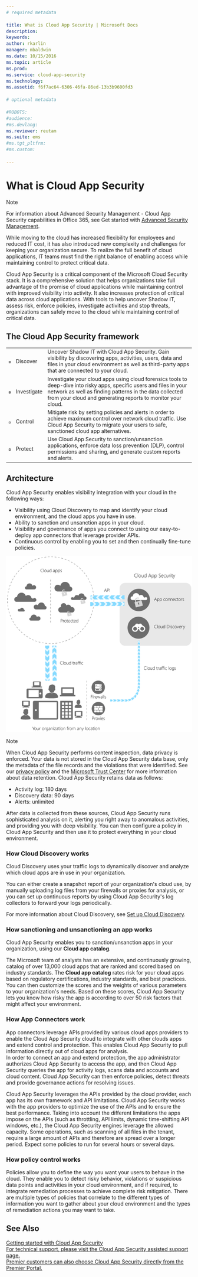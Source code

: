 ```yaml
---
# required metadata

title: What is Cloud App Security | Microsoft Docs
description:
keywords:
author: rkarlin
manager: mbaldwin
ms.date: 10/15/2016
ms.topic: article
ms.prod:
ms.service: cloud-app-security
ms.technology:
ms.assetid: f6f7ac64-6306-46fa-86ed-13b3b9600fd3

# optional metadata

#ROBOTS:
#audience:
#ms.devlang:
ms.reviewer: reutam
ms.suite: ems
#ms.tgt_pltfrm:
#ms.custom:

---
```

# What is Cloud App Security
 
> [!NOTE] 
> For information about Advanced Security Management - Cloud App Security capabilities in Office 365, see Get started with [Advanced Security Management](https://support.office.com/article/Get-started-with-Advanced-Management-Security-d9ee4d67-f2b3-42b4-9c9e-c4529904990a). 
 
While moving to the cloud has increased flexibility for employees and reduced IT cost, it has also introduced new complexity and challenges for keeping your organization secure. To realize the full benefit of cloud applications, IT teams must find the right balance of enabling access while maintaining control to protect critical data.  
  
Cloud App Security is a critical component of the Microsoft Cloud Security stack. It is a comprehensive solution that helps organizations take full advantage of the promise of cloud applications while maintaining control with improved visibility into activity. It also increases protection of critical data across cloud applications. With tools to help uncover Shadow IT, assess risk, enforce policies, investigate activities and stop threats, organizations can safely move to the cloud while maintaining control of critical data.  
  
## The Cloud App Security framework  
  
||||  
|-|-|-|  
|![](./media/discovery-icon.png)|Discover|Uncover Shadow IT with Cloud App Security. Gain visibility by discovering apps, activities, users, data and files in your cloud environment as well as third-party apps that are connected to your cloud.|  
|![](./media/investigate-icon.png)|Investigate|Investigate your cloud apps using cloud forensics tools to deep-dive into risky apps, specific users and files in your network as well as finding patterns in the data collected from your cloud and generating reports to monitor your cloud.|  
|![](./media/protect-icon.png)|Control|Mitigate risk by setting policies and alerts in order to achieve maximum control over network cloud traffic. Use Cloud App Security to migrate your users to safe, sanctioned cloud app alternatives.|  
|![](./media/protect-icon.png)|Protect|Use Cloud App Security to sanction/unsanction applications, enforce data loss prevention (DLP), control permissions and sharing, and generate custom reports and alerts.|  
  
## Architecture  

Cloud App Security enables visibility integration with your cloud in the following ways:  
  
-   Visibility using Cloud Discovery to map and identify your cloud environment, and the cloud apps you have in use.  
-   Ability to sanction and unsanction apps in your cloud.  
-   Visibility and governance of apps you connect to using our easy-to-deploy app connectors that leverage provider APIs.  
-   Continuous control by enabling you to set and then continually fine-tune policies.  
  
 ![](./media/architecture.png)  
  
> [!NOTE]  
>  When Cloud App Security performs content inspection, data privacy is enforced. Your data is not stored in the Cloud App Security data base, only the metadata of the file records and the violations that were identified. See our [privacy policy](http://go.microsoft.com/fwlink/?LinkId=512132)  and the [Microsoft Trust Center](https://www.microsoft.com/en-us/TrustCenter/Privacy/You-are-in-control-of-your-data) for more information about data retention.
Cloud App Security retains data as follows:
>- Activity log: 180 days
>- Discovery data: 90 days
>- Alerts: unlimited 

After data is collected from these sources, Cloud App Security runs sophisticated analysis on it, alerting you right away to anomalous activities, and providing you with deep visibility. You can then configure a policy in Cloud App Security and then use it to protect everything in your cloud environment.  
  
###  How Cloud Discovery works  

Cloud Discovery uses your traffic logs to dynamically discover and analyze which cloud apps are in use in your organization.  
  
You can either create a snapshot report of your organization's cloud use, by manually uploading log files from your firewalls or proxies for analysis, or you can set up continuous reports by using Cloud App Security's log collectors to forward your logs periodically.  

For more information about Cloud Discovery, see [Set up Cloud Discovery](set-up-cloud-discovery.md).
  
### How sanctioning and unsanctioning an app works  

Cloud App Security enables you to sanction/unsanction apps in your organization, using our **Cloud app catalog**.  
  
The Microsoft team of analysts has an extensive, and continuously growing, catalog of over 13,000 cloud apps that are ranked and scored based on industry standards. The **Cloud app catalog** rates risk for your cloud apps based on regulatory certifications, industry standards, and best practices. You can then customize the scores and the weights of various parameters to your organization's needs. Based on these scores, Cloud App Security lets you know how risky the app is according to over 50 risk factors that might affect your environment.  
  
### How App Connectors work  
App connectors leverage APIs provided by various cloud apps providers to enable the Cloud App Security cloud to integrate with other clouds apps and extend control and protection. This enables Cloud App Security to pull information directly out of cloud apps for analysis.  
In order to connect an app and extend protection, the app administrator authorizes Cloud App Security to access the app, and then Cloud App Security queries the app for activity logs, scans data and accounts and cloud content. Cloud App Security can then enforce policies, detect threats and provide governance actions for resolving issues.  
  
Cloud App Security leverages the APIs provided by the cloud provider, each app has its own framework and API limitations. Cloud App Security works with the app providers to optimize the use of the APIs and to ensure the best performance. Taking into account the different limitations the apps impose on the APIs (such as throttling, API limits, dynamic time-shifting API windows, etc.), the Cloud App Security engines leverage the allowed capacity. Some operations, such as scanning of all files in the tenant, require a large amount of APIs and therefore are spread over a longer period. Expect some policies to run for several hours or several days.  
  
### How policy control works  

Policies allow you to define the way you want your users to behave in the cloud. They enable you to detect risky behavior, violations or suspicious data points and activities in your cloud environment, and if required, to integrate remediation processes to achieve complete risk mitigation. There are multiple types of policies that correlate to the different types of information you want to gather about your cloud environment and the types of remediation actions you may want to take.  
  
## See Also  

[Getting started with Cloud App Security](getting-started-with-cloud-app-security.md)   
[For technical support, please visit the Cloud App Security assisted support page.](http://support.microsoft.com/oas/default.aspx?prid=16031)   
[Premier customers can also choose Cloud App Security directly from the Premier Portal.](https://premier.microsoft.com/)  
  
  